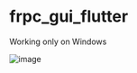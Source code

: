 # frpc_gui_flutter
Working only on Windows

![image](https://user-images.githubusercontent.com/55464917/174441760-8a588ed6-b659-49c9-903a-1db71d9d2358.png)

